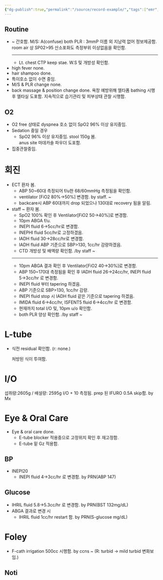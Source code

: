 ```yaml
---
{"dg-publish":true,"permalink":"/source/record-example/","tags":["emr","source"],"created":"2025-08-13T17:56:40.529+09:00","updated":"2025-08-23T18:48:27.649+09:00"}
---
```


## Routine

- ~ 간호함. 
	  M/S: A(confuse)
	  both PLR : 3mmP 
	  이름 외 지남력 없어 정보제공함. 
	  room air 상 SP02>95
	  산소포화도 측정부위 이상없음을 확인함.
	- ---
	- Lt. chest CTP keep stae. W.S 및 개방성 확인함. 
- high fever none. 
- hair shampoo done. 
- 특이호소 없이 수면 중임. 
- M/S & PLR change none. 
- back massage & position change done. 
  욕창 예방위해 엘타폼 bathing 시행 후 엘타실 도포함. 
  지속적으로 습기관리 및 피부상태 관찰 시행함. 
## O2
- O2 free 상태로 dyspnea 호소 없이 SpO2 96% 이상 유지중임. 
- Sedation 중일 경우
	- SpO2 96% 이상 유지중임.
  stool 150g 봄.  
  anus site 마데카솔 파우더 도포함. 
- 집중관찰중임. 
# 회진
- ECT 환자 봄. 
	- ABP 50~60대 측정되어 f/u한 68/60mmHg 측정됨을 확인함. 
	- ventilator [FiO2 80%→50%] 변경함. by staff. ~
	- backcare시 ABP 60대까지 drop 되었으나 130대로 recovery 됨을 알림. 
- staff ~ 환자 봄. 
	- SpO2 100% 확인 후 Ventilator[FiO2 50→40%]로 변경함. 
	- 10pm ABGA f/u.
	- INEPI fluid 6→5cc/hr로 변경함. 
	- INEPHI fluid 5cc/hr로 고정하겠음. 
	- IADH fluid 30→28cc/hr로 변경함. 
	- IADH fluid ABP 기준으로 SBP>130, 1cc/hr 감량하겠음. 
	- CTD 개방성 및 배액량 확인함. /by staff ~
	- ---
	- 10pm ABGA 결과 확인 후 Ventilator[FiO2 40→30%]로 변경함. 
	- ABP 150~170대 측정됨을 확인 후 IADH fluid 26→24cc/hr, INEPI fluid 5→3cc/hr 로 변경함. 
	- INEPI fluid 부터 tapering 하겠음. 
	- ABP 기준으로 SBP>130, 1cc/hr 감량.
	- INEPI fluid stop 시 IADH fluid 같은 기준으로 tapering 하겠음. 
	- IMIDA fluid 6→4cc/hr, ISFENT5 fluid 6→4cc/hr 로 변경함. 
	- 현재까지 total I/O 및, 10pm u/o 확인함. 
	- both PLR 양상 확인함. /by staff ~

# L-tube
- 식전 residual 확인함. 
  (r: none.) 
  
  처방된 식이 투여함. 

# I/O
섭취량:2605g / 배설량: 2595g I/O + 10 측정됨. 
prep 된 IFURO 0.5A skip함. by Mx
# Eye & Oral Care
- Eye & oral care done. 
	- E-tube blocker 적용중으로 고정위치 확인 후 재고정함. 
	- E-tube 밑 Gz 적용함. 


## BP
- INEPI20
	- INEPI fluid 4→3cc/hr 로 변경함. by PRN(ABP 147)
## Glucose
- IHRIL fluid 5.8→5.3cc/hr 로 변경함. by PRN(BST 132mg/dL)
- ABGA 결과로 변경 시
	- IHRIL fluid 1cc/hr restart 함. by PRN(S-glucose mg/dL)

# Foley 
- F-cath irrigation 500cc 시행함. by ccns ~
  (R: turbid → mild turbid 변화보임.)

## Noti 